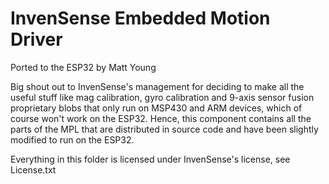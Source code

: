 # InvenSense Embedded Motion Driver
Ported to the ESP32 by Matt Young

Big shout out to InvenSense's management for deciding to make all the useful stuff like mag calibration, gyro calibration and 9-axis sensor fusion proprietary blobs that only run on MSP430 and ARM devices, which of course won't work on the ESP32. Hence, this component contains all the parts of the MPL that are distributed in source code and have been slightly modified to run on the ESP32.

Everything in this folder is licensed under InvenSense's license, see License.txt